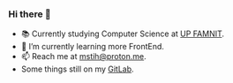 ### Hi there 👋

- 📚 Currently studying Computer Science at [UP FAMNIT](https://www.famnit.upr.si/sl/).
- 🌱 I’m currently learning more FrontEnd.
- 📫 Reach me at [mstih@proton.me](mailto:mstih@proton.me).
- Some things still on my [GitLab](https://gitlab.com/mstih).






<!--
- 🔭 I’m currently working on ...
- 🌱 I’m currently learning ...
- 🤔 I’m looking for help with ...
- 💬 Ask me about ...
- 📫 How to reach me: ...
- ⚡ Fun fact: ...

PROBABLY NEVER GONNA USE
- 👯 I’m looking to collaborate on ...
- 😄 Pronouns: ...
-->
